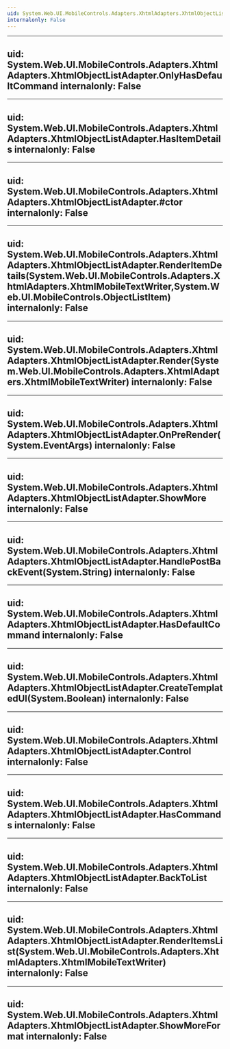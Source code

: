 ```yaml
---
uid: System.Web.UI.MobileControls.Adapters.XhtmlAdapters.XhtmlObjectListAdapter
internalonly: False
---
```


---
uid: System.Web.UI.MobileControls.Adapters.XhtmlAdapters.XhtmlObjectListAdapter.OnlyHasDefaultCommand
internalonly: False
---

---
uid: System.Web.UI.MobileControls.Adapters.XhtmlAdapters.XhtmlObjectListAdapter.HasItemDetails
internalonly: False
---

---
uid: System.Web.UI.MobileControls.Adapters.XhtmlAdapters.XhtmlObjectListAdapter.#ctor
internalonly: False
---

---
uid: System.Web.UI.MobileControls.Adapters.XhtmlAdapters.XhtmlObjectListAdapter.RenderItemDetails(System.Web.UI.MobileControls.Adapters.XhtmlAdapters.XhtmlMobileTextWriter,System.Web.UI.MobileControls.ObjectListItem)
internalonly: False
---

---
uid: System.Web.UI.MobileControls.Adapters.XhtmlAdapters.XhtmlObjectListAdapter.Render(System.Web.UI.MobileControls.Adapters.XhtmlAdapters.XhtmlMobileTextWriter)
internalonly: False
---

---
uid: System.Web.UI.MobileControls.Adapters.XhtmlAdapters.XhtmlObjectListAdapter.OnPreRender(System.EventArgs)
internalonly: False
---

---
uid: System.Web.UI.MobileControls.Adapters.XhtmlAdapters.XhtmlObjectListAdapter.ShowMore
internalonly: False
---

---
uid: System.Web.UI.MobileControls.Adapters.XhtmlAdapters.XhtmlObjectListAdapter.HandlePostBackEvent(System.String)
internalonly: False
---

---
uid: System.Web.UI.MobileControls.Adapters.XhtmlAdapters.XhtmlObjectListAdapter.HasDefaultCommand
internalonly: False
---

---
uid: System.Web.UI.MobileControls.Adapters.XhtmlAdapters.XhtmlObjectListAdapter.CreateTemplatedUI(System.Boolean)
internalonly: False
---

---
uid: System.Web.UI.MobileControls.Adapters.XhtmlAdapters.XhtmlObjectListAdapter.Control
internalonly: False
---

---
uid: System.Web.UI.MobileControls.Adapters.XhtmlAdapters.XhtmlObjectListAdapter.HasCommands
internalonly: False
---

---
uid: System.Web.UI.MobileControls.Adapters.XhtmlAdapters.XhtmlObjectListAdapter.BackToList
internalonly: False
---

---
uid: System.Web.UI.MobileControls.Adapters.XhtmlAdapters.XhtmlObjectListAdapter.RenderItemsList(System.Web.UI.MobileControls.Adapters.XhtmlAdapters.XhtmlMobileTextWriter)
internalonly: False
---

---
uid: System.Web.UI.MobileControls.Adapters.XhtmlAdapters.XhtmlObjectListAdapter.ShowMoreFormat
internalonly: False
---
